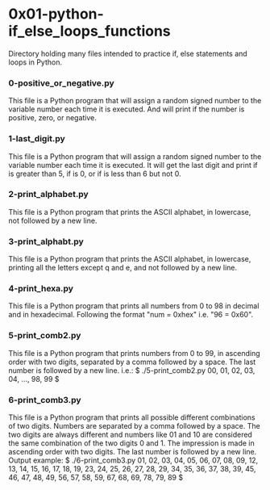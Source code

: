 # 0x01-python-if_else_loops_functions

Directory holding many files intended to practice if, else statements and loops in Python.

### 0-positive_or_negative.py

This file is a Python program that will assign a random signed number to the variable number each time it is executed. And will print if the number is positive, zero, or negative.

### 1-last_digit.py

This file is a Python program that will assign a random signed number to the variable number each time it is executed. It will get the last digit and print if is greater than 5, if is 0, or if is less than 6 but not 0.

### 2-print_alphabet.py

This file is a Python program that prints the ASCII alphabet, in lowercase, not followed by a new line.

### 3-print_alphabt.py

This file is a Python program that prints the ASCII alphabet, in lowercase, printing all the letters except q and e, and not followed by a new line.

### 4-print_hexa.py

This file is a Python program that prints all numbers from 0 to 98 in decimal and in hexadecimal. Following the format "num = 0xhex" i.e. "96 = 0x60".

### 5-print_comb2.py

This file is a Python program that prints numbers from 0 to 99, in ascending order with two digits, separated by a comma followed by a space. The last number is followed by a new line.
i.e.:
$ ./5-print_comb2.py
00, 01, 02, 03, 04, ..., 98, 99
$

### 6-print_comb3.py

This file is a Python program that prints all possible different combinations of two digits. Numbers are separated by a comma followed by a space. The two digits are always different and numbers like 01 and 10 are considered the same combination of the two digits 0 and 1. The impression is made in ascending order with two digits. The last number is followed by a new line.
Output example:
$ ./6-print_comb3.py
01, 02, 03, 04, 05, 06, 07, 08, 09, 12, 13, 14, 15, 16, 17, 18, 19, 23, 24, 25, 26, 27, 28, 29, 34, 35, 36, 37, 38, 39, 45, 46, 47, 48, 49, 56, 57, 58, 59, 67, 68, 69, 78, 79, 89
$

###

###

###

###

###

###

###

###

###

###

###